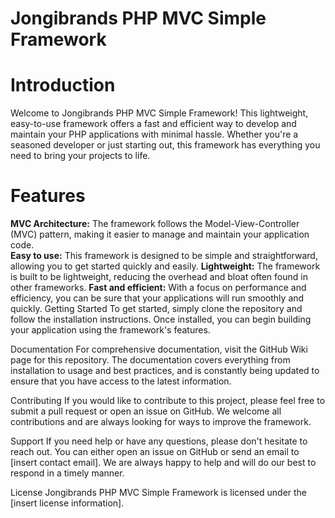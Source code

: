 # Jongibrands PHP MVC Simple Framework
# Introduction
Welcome to Jongibrands PHP MVC Simple Framework! This lightweight, easy-to-use framework offers a fast and efficient way to develop and maintain your PHP applications with minimal hassle. Whether you're a seasoned developer or just starting out, this framework has everything you need to bring your projects to life.

# Features
**MVC Architecture:** The framework follows the Model-View-Controller (MVC) pattern, making it easier to manage and maintain your application code. <br>
**Easy to use:** This framework is designed to be simple and straightforward, allowing you to get started quickly and easily.
**Lightweight:** The framework is built to be lightweight, reducing the overhead and bloat often found in other frameworks.
**Fast and efficient:** With a focus on performance and efficiency, you can be sure that your applications will run smoothly and quickly.
Getting Started
To get started, simply clone the repository and follow the installation instructions. Once installed, you can begin building your application using the framework's features.

Documentation
For comprehensive documentation, visit the GitHub Wiki page for this repository. The documentation covers everything from installation to usage and best practices, and is constantly being updated to ensure that you have access to the latest information.

Contributing
If you would like to contribute to this project, please feel free to submit a pull request or open an issue on GitHub. We welcome all contributions and are always looking for ways to improve the framework.

Support
If you need help or have any questions, please don't hesitate to reach out. You can either open an issue on GitHub or send an email to [insert contact email]. We are always happy to help and will do our best to respond in a timely manner.

License
Jongibrands PHP MVC Simple Framework is licensed under the [insert license information].
